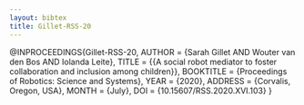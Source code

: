 ```yaml
---
layout: bibtex
title: Gillet-RSS-20
---
```

@INPROCEEDINGS{Gillet-RSS-20, 
    AUTHOR    = {Sarah Gillet AND Wouter van den Bos AND Iolanda Leite}, 
    TITLE     = {&#123;A social robot mediator to foster collaboration and inclusion among children}}, 
    BOOKTITLE = {Proceedings of Robotics: Science and Systems}, 
    YEAR      = {2020}, 
    ADDRESS   = {Corvalis, Oregon, USA}, 
    MONTH     = {July}, 
    DOI       = {10.15607/RSS.2020.XVI.103} 
} 
